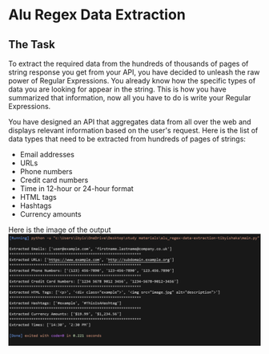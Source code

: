 # Alu Regex Data Extraction
 ## The Task
To extract the required data from the hundreds of thousands of pages of string response you get from your API, you have decided to unleash the raw power of Regular Expressions. You already know how the specific types of data you are looking for appear in the string. This is how you have summarized that information, now all you have to do is write your Regular Expressions.

You have designed an API that aggregates data from all over the web and displays relevant information based on the user's request. Here is the list of data types that need to be extracted from hundreds of pages of strings: 

- Email addresses
- URLs
- Phone numbers
- Credit card numbers
- Time in 12-hour or 24-hour format
- HTML tags
- Hashtags
- Currency amounts

Here is the image of the output
![Image of output](./Screenshot%202025-02-14%20084425.png)